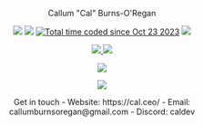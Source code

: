 <p align="center"> Callum "Cal" Burns-O'Regan </p>

<p align="center">
  <img src="https://img.shields.io/badge/Age-20yo-informational">
  <img src="https://img.shields.io/badge/Working%20as-University%20Student-informational">
  <a href="https://wakatime.com/@018b5d6a-ca16-4bfc-81ed-9c2b6be5904c"><img src="https://wakatime.com/badge/user/018b5d6a-ca16-4bfc-81ed-9c2b6be5904c.svg" alt="Total time coded since Oct 23 2023" /></a>
  <img src="https://komarev.com/ghpvc/?username=CalRL&color=blue">
</p>

<!-- action-docs-header source="action.yml" -->

<!-- action-docs-description source="action.yml" -->

<!-- action-docs-inputs source="action.yml" -->

<!-- action-docs-outputs source="action.yml" -->

<!-- action-docs-runs source="action.yml" -->

<p align="center">
  <a href="https://github-readme-stats.vercel.app">
    <img src="https://github-readme-stats.vercel.app/api/wakatime?username=calrl&layout=compact&langs_count=6&disable_animations=true&hide=css,razor,json,yaml,xml,jupytyer"/>
    <img src="https://github-readme-stats.vercel.app/api/top-langs/?username=CalRL&layout=compact"/>
  </a>
</p>
<p align="center">
  <a href="https://skillicons.dev">
    <img src="https://skillicons.dev/icons?i=ts,nextjs,react,tailwind,flask&)"/>
  </a>
</p>
<p align="center">
  <a href="https://skillicons.dev">
    <img src="https://skillicons.dev/icons?i=c,azure,rust,java,py,postgres&)"/>
  </a>
</p>
<p align="center">
Get in touch
- Website: https://cal.ceo/
- Email: callumburnsoregan@gmail.com
- Discord: caldev
</p>
